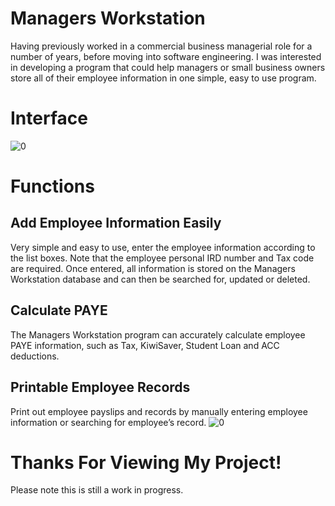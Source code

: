 # Managers Workstation
Having previously worked in a commercial business managerial role for a number of years, before moving into software engineering. I was interested in developing a program that could help managers or small business owners store all of their employee information in one simple, easy to use program. 
# Interface
![0](https://user-images.githubusercontent.com/57751792/107188777-2292bc80-6a4d-11eb-81a8-00921724a7f2.png)
# Functions
## Add Employee Information Easily
Very simple and easy to use, enter the employee information according to the list boxes. Note that the employee personal IRD number and Tax code are required. Once entered, all information is stored on the Managers Workstation database and can then be searched for, updated or deleted. 
## Calculate PAYE
The Managers Workstation program can accurately calculate employee PAYE information, such as Tax, KiwiSaver, Student Loan and ACC deductions. 
## Printable Employee Records
Print out employee payslips and records by manually entering employee information or searching for employee’s record.
![0](https://user-images.githubusercontent.com/57751792/107190396-a3eb4e80-6a4f-11eb-9061-8a132cfdd96b.png)

# Thanks For Viewing My Project! 
Please note this is still a work in progress. 
